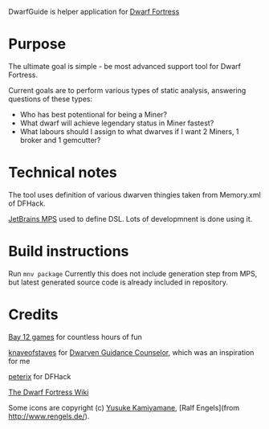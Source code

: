 DwarfGuide is helper application for [Dwarf Fortress](http://www.bay12games.com/dwarves/)

# Purpose
The ultimate goal is simple - be most advanced support tool for Dwarf Fortress.

Current goals are to perform various types of static analysis, answering questions of these types:

* Who has best potentional for being a Miner?
* What dwarf will achieve legendary status in Miner fastest?
* What labours should I assign to what dwarves if I want 2 Miners, 1 broker and 1 gemcutter?


# Technical notes
The tool uses definition of various dwarven thingies taken from Memory.xml of DFHack.

[JetBrains MPS](www.jetbrains.com/mps/) used to define DSL. Lots of developmnent is done using it.


# Build instructions

Run `mnv package`
Currently this does not include generation step from MPS, but latest generated source code is already included in repository.

# Credits
[Bay 12 games](http://www.bay12games.com/) for countless hours of fun

[knaveofstaves](http://www.bay12forums.com/smf/index.php?action=profile;area=summary;u=16843) for [Dwarven Guidance Counselor](http://dffd.wimbli.com/file.php?id=4238), which was an inspiration for me

[peterix](https://github.com/peterix) for DFHack

[The Dwarf Fortress Wiki](http://df.magmawiki.com/)

Some icons are copyright (c) [Yusuke Kamiyamane](http://p.yusukekamiyamane.com/), [Ralf Engels](from http://www.rengels.de/).